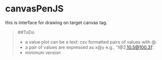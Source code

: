 # canvasPenJS
this is interface for drawing on target canvas tag.

>##ToDo
>- a value plot can be a text: csv formatted pairs of values with @.
>- a pair of values are expressed as x@y e.g., '1@2,10.5@100.31'.
>- minimum version
